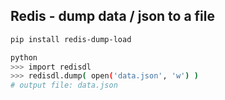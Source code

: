 Redis - dump data / json to a file
---
```sh
pip install redis-dump-load

python
>>> import redisdl
>>> redisdl.dump( open('data.json', 'w') )
# output file: data.json
```
